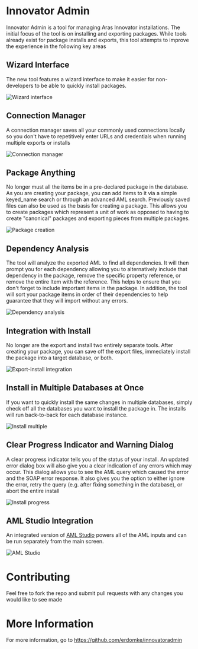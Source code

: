 # Innovator Admin

Innovator Admin is a tool for managing Aras Innovator installations.  The 
initial focus of the tool is on installing and exporting packages.  While 
tools already exist for package installs and exports, this tool attempts 
to improve the experience in the following key areas

## Wizard Interface

The new tool features a wizard interface to make it easier for 
non-developers to be able to quickly install packages.

![Wizard interface](doc/screenshot-pg01.png)

## Connection Manager

A connection manager saves all your commonly used connections locally so
you don't have to repetitively enter URLs and credentials when running
multiple exports or installs

![Connection manager](doc/screenshot-pg01.png)

## Package Anything

No longer must all the items be in a pre-declared package in the database.
As you are creating your package, you can add items to it via a simple 
keyed_name search or through an advanced AML search. Previously saved
files can also be used as the basis for creating a package. This allows 
you to create packages which represent a unit of work as opposed to having
to create "canonical" packages and exporting pieces from multiple 
packages.

![Package creation](doc/screenshot-pg03.png)

## Dependency Analysis

The tool will analyze the exported AML to find all dependencies. It will 
then prompt you for each dependency allowing you to alternatively include
that dependency in the package, remove the specific property reference,
or remove the entire Item with the reference.  This helps to ensure that 
you don't forget to include important items in the package.  In addition,
the tool will sort your package items in order of their dependencies to
help guarantee that they will import without any errors.

![Dependency analysis](doc/screenshot-pg04.png)

## Integration with Install

No longer are the export and install two entirely separate tools.  After
creating your package, you can save off the export files, immediately 
install the package into a target database, or both.

![Export-install integration](doc/screenshot-pg05.png)

## Install in Multiple Databases at Once

If you want to quickly install the same changes in multiple databases,
simply check off all the databases you want to install the package in.
The installs will run back-to-back for each database instance.

![Install multiple](doc/screenshot-pg06.png)

## Clear Progress Indicator and Warning Dialog

A clear progress indicator tells you of the status of your install.  An
updated error dialog box will also give you a clear indication of any 
errors which may occur.  This dialog allows you to see the AML query
which caused the error and the SOAP error response.  It also gives you 
the option to either ignore the error, retry the query (e.g. after fixing
something in the database), or abort the entire install

![Install progress](doc/screenshot-pg07.png)

## AML Studio Integration

An integrated version of [AML Studio](http://amlstudio.codeplex.com) 
powers all of the AML inputs and can be run separately from the main 
screen.

![AML Studio](doc/aml-studio.png)

# Contributing

Feel free to fork the repo and submit pull requests with any changes you
would like to see made

# More Information

For more information, go to https://github.com/erdomke/innovatoradmin